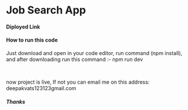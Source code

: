 # Job Search App

<h4>Diployed Link</h4>
<a href='https://weekday-job-app.netlify.app/'></a>

<h4>How to run this code</h4>
<p>Just download and open in your code editor, run command (npm install), and after downloading run this command :- npm run dev</p>
<br/>
<p>now project is live, If not you can email me on this address: deepakvats123123gmail.com</p>

<h5>Thanks</h5>